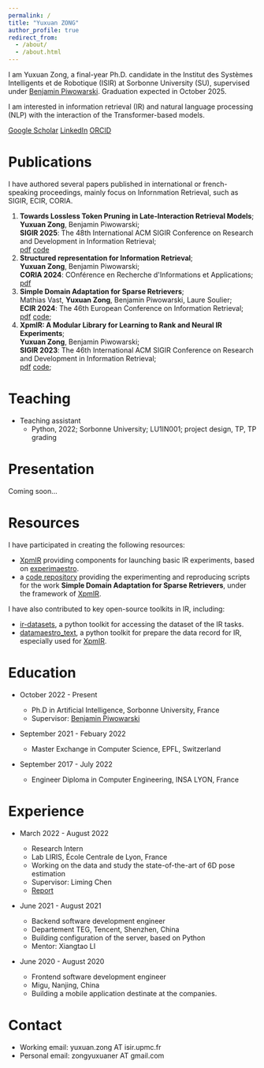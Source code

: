 ```yaml
---
permalink: /
title: "Yuxuan ZONG"
author_profile: true
redirect_from: 
  - /about/
  - /about.html
---
```


I am Yuxuan Zong, a final-year Ph.D. candidate in the Institut des Systèmes Intelligents et de Robotique (ISIR) at Sorbonne University (SU), supervised under [Benjamin Piwowarski](https://www.piwowarski.fr/). Graduation expected in October 2025. 

I am interested in information retrieval (IR) and natural language processing (NLP) with the interaction of the Transformer-based models. 

[Google Scholar](https://scholar.google.com/citations?user=c4TcAD0AAAAJ) [LinkedIn](https://www.linkedin.com/in/yuxuan-zong-943a42207/) [ORCID](https://orcid.org/my-orcid?orcid=0009-0002-0376-1369)

Publications
======

I have authored several papers published in international or french-speaking proceedings, mainly focus on Infornmation Retrieval, such as SIGIR, ECIR, CORIA. 

1. **Towards Lossless Token Pruning in Late-Interaction Retrieval Models**;    
   **Yuxuan Zong**, Benjamin Piwowarski;   
   **SIGIR 2025**: The 48th International ACM SIGIR Conference on Research and Development in Information Retrieval;     
   [pdf](https://arxiv.org/pdf/2504.12778) [code](https://github.com/yzong12138/MVDR_pruning)    
2. **Structured representation for Information Retrieval**;      
   **Yuxuan Zong**, Benjamin Piwowarski;     
   **CORIA 2024**: COnférence en Recherche d'Informations et Applications;     
   [pdf](https://hal.sorbonne-universite.fr/hal-04788243v1/document)      
3. **Simple Domain Adaptation for Sparse Retrievers**;     
   Mathias Vast, **Yuxuan Zong**, Benjamin Piwowarski, Laure Soulier;      
   **ECIR 2024**: The 46th European Conference on Information Retrieval;     
   [pdf](https://arxiv.org/pdf/2401.11509v1) [code](https://git.isir.upmc.fr/mat_vast/cross_domain_adaptation);      
4. **XpmIR: A Modular Library for Learning to Rank and Neural IR Experiments**;     
   **Yuxuan Zong**, Benjamin Piwowarski;     
   **SIGIR 2023**: The 46th International ACM SIGIR Conference on Research and Development in Information Retrieval;     
   [pdf](https://yzong12138.github.io/files/xpmir.pdf) [code](https://github.com/experimaestro/experimaestro-ir);    

Teaching
======
* Teaching assistant
  - Python, 2022; Sorbonne University; LU1IN001; project design, TP, TP grading

Presentation
======

Coming soon...

Resources
======

I have participated in creating the following resources: 
* [XpmIR](https://github.com/experimaestro/experimaestro-ir) providing components for launching basic IR experiments, based on [experimaestro](https://github.com/experimaestro/experimaestro-python).
* a [code repository](https://git.isir.upmc.fr/mat_vast/cross_domain_adaptation) providing the experimenting and reproducing scripts for the work **Simple Domain Adaptation for Sparse Retrievers**, under the framework of [XpmIR](https://github.com/experimaestro/experimaestro-ir).

I have also contributed to key open-source toolkits in IR, including: 
* [ir-datasets](https://github.com/allenai/ir_datasets/), a python toolkit for accessing the dataset of the IR tasks.
* [datamaestro_text](https://github.com/experimaestro/datamaestro_text/), a python toolkit for prepare the data record for IR, especially used for [XpmIR](https://github.com/experimaestro/experimaestro-ir).

Education
======
* October 2022 - Present
  - Ph.D in Artificial Intelligence, Sorbonne University, France
  - Supervisor: [Benjamin Piwowarski](https://www.piwowarski.fr/)

* September 2021 - Febuary 2022
  - Master Exchange in Computer Science, EPFL, Switzerland

* September 2017 - July 2022
  - Engineer Diploma in Computer Engineering, INSA LYON, France

Experience
======
* March 2022 - August 2022
  - Research Intern
  - Lab LIRIS, École Centrale de Lyon, France
  - Working on the data and study the state-of-the-art of 6D pose estimation
  - Supervisor: Liming Chen
  - [Report](https://yzong12138.github.io/files/PFE_6D.pdf)

* June 2021 - August 2021
  - Backend software development engineer
  - Departement TEG, Tencent, Shenzhen, China
  - Building configuration of the server, based on Python
  - Mentor: Xiangtao LI

* June 2020 - August 2020
  - Frontend software development engineer
  - Migu, Nanjing, China
  - Building a mobile application destinate at the companies.

Contact
=======
* Working email: yuxuan.zong AT isir.upmc.fr
* Personal email: zongyuxuaner AT gmail.com